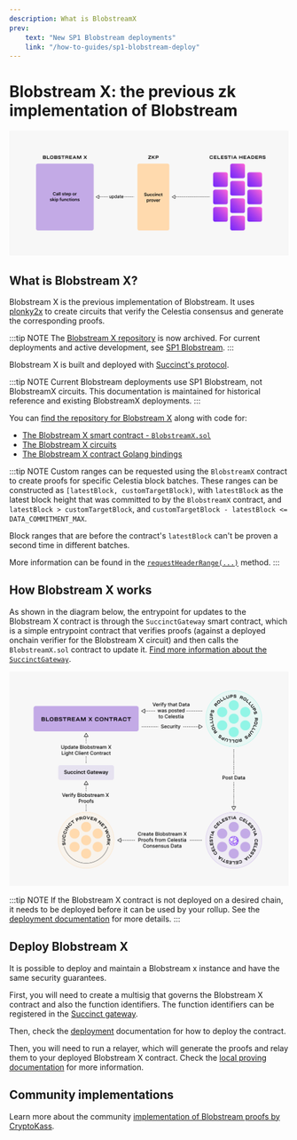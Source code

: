 ```yaml
---
description: What is BlobstreamX
prev:
    text: "New SP1 Blobstream deployments"
    link: "/how-to-guides/sp1-blobstream-deploy"
---
```


# Blobstream X: the previous zk implementation of Blobstream

![blobstream x draft diagram](/img/blobstream/Celestia_Blobstream_X1b.png)

## What is Blobstream X?

Blobstream X is the previous implementation of Blobstream. It uses
[plonky2x](https://github.com/succinctlabs/succinctx/tree/main/plonky2x) to create
circuits that verify the Celestia consensus and generate the corresponding proofs.

:::tip NOTE
The [Blobstream X repository](https://github.com/succinctlabs/blobstreamx) is now archived.
For current deployments and active development, see [SP1 Blobstream](https://github.com/succinctlabs/sp1-blobstream).
:::

Blobstream X is built and deployed with
[Succinct's protocol](https://docs.succinct.xyz).

:::tip NOTE
Current Blobstream deployments use SP1 Blobstream, not BlobstreamX circuits.
This documentation is maintained for historical reference and existing BlobstreamX deployments.
:::

You can [find the repository for Blobstream X](https://github.com/succinctlabs/blobstreamx)
along with code for:

- [The Blobstream X smart contract - `BlobstreamX.sol`](https://github.com/succinctlabs/blobstreamx/blob/main/contracts/src/BlobstreamX.sol)
- [The Blobstream X circuits](https://alpha.succinct.xyz/celestia/blobstreamx)
- [The Blobstream X contract Golang bindings](https://github.com/succinctlabs/blobstreamx/blob/main/bindings/BlobstreamX.go)

:::tip NOTE
Custom ranges can be requested using the `BlobstreamX` contract
to create proofs for specific Celestia block batches. These ranges
can be constructed as `[latestBlock, customTargetBlock)`, with
`latestBlock` as the latest block height that was committed to by the
`BlobstreamX` contract, and `latestBlock > customTargetBlock`,
and `customTargetBlock - latestBlock <= DATA_COMMITMENT_MAX`.

Block ranges that are before the contract's `latestBlock` can't be
proven a second time in different batches.

More information can be found in the [`requestHeaderRange(...)`](https://github.com/succinctlabs/blobstreamx/blob/364d3dc8c8dc9fd44b6f9f049cfb18479e56cec4/contracts/src/BlobstreamX.sol#L78-L101)
method.
:::

## How Blobstream X works

As shown in the diagram below, the entrypoint for updates to the Blobstream
X contract is through the `SuccinctGateway` smart contract, which is a
simple entrypoint contract that verifies proofs (against a deployed
onchain verifier for the Blobstream X circuit) and then calls the
`BlobstreamX.sol` contract to update it.
[Find more information about the `SuccinctGateway`](https://docs.succinct.xyz/platform/onchain-integration#succinct-gateway).

![blobstream x overview diagram draft](/img/blobstream/Celestia_Blobstream_X2b.png)

<!-- markdownlint-disable MD042 -->

:::tip NOTE
If the Blobstream X contract is not deployed on a desired chain,
it needs to be deployed before it can be used by your rollup. See the
[deployment documentation](https://docs.succinct.xyz/platform/onchain-integration#non-canonical-chain-contract-deployment)
for more details.
:::

## Deploy Blobstream X

It is possible to deploy and maintain a Blobstream x instance and have the same security guarantees.

First, you will need to create a multisig that governs the Blobstream X contract and also the function identifiers. The function identifiers can be registered in the [Succinct gateway](https://docs.succinct.xyz/platform/onchain-integration#register-circuits-with-your-deployed-succinct-gateway).

Then, check the [deployment](https://github.com/succinctlabs/blobstreamx/blob/main/README.md#blobstreamx-contract-overview) documentation for how to deploy the contract.

Then, you will need to run a relayer, which will generate the proofs and relay them to your deployed Blobstream X contract. Check the [local proving documentation](/how-to-guides/blobstream-x-requesting-data-commitment-ranges.md#local-proving) for more information.

## Community implementations

Learn more about the community [implementation of Blobstream proofs by CryptoKass](https://github.com/CryptoKass/blobstreamx-example).
